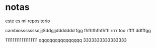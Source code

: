 # notas 

este es mi repositorio

cambiosssssssdjjjSddgjjddddddd
 fgg
 fhfhfhfhfhfh
   rrrr
too
rffff
ddfffgg

 111111111111111111
 qqqqqqqqqqqqqqqq
 3333333333333333